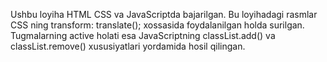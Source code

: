 Ushbu loyiha HTML CSS va JavaScriptda bajarilgan. Bu loyihadagi rasmlar CSS ning transform: translate(); xossasida foydalanilgan holda surilgan. Tugmalarning active holati esa JavaScriptning classList.add() va classList.remove() xususiyatlari yordamida hosil qilingan.

